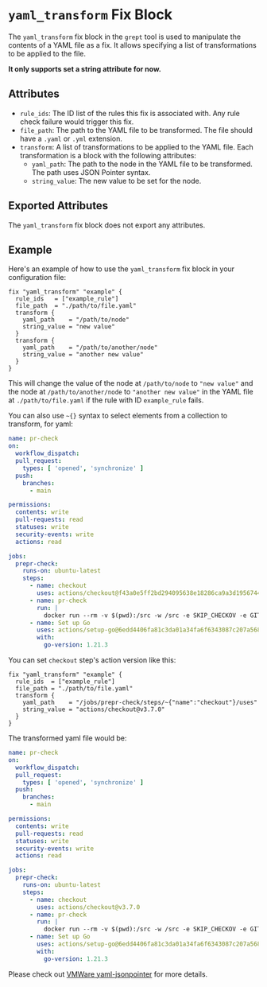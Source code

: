 # `yaml_transform` Fix Block

The `yaml_transform` fix block in the `grept` tool is used to manipulate the contents of a YAML file as a fix. It allows specifying a list of transformations to be applied to the file.

**It only supports set a string attribute for now.**

## Attributes

- `rule_ids`: The ID list of the rules this fix is associated with. Any rule check failure would trigger this fix.
- `file_path`: The path to the YAML file to be transformed. The file should have a `.yaml` or `.yml` extension.
- `transform`: A list of transformations to be applied to the YAML file. Each transformation is a block with the following attributes:
  - `yaml_path`: The path to the node in the YAML file to be transformed. The path uses JSON Pointer syntax.
  - `string_value`: The new value to be set for the node.

## Exported Attributes

The `yaml_transform` fix block does not export any attributes.

## Example

Here's an example of how to use the `yaml_transform` fix block in your configuration file:

```hcl
fix "yaml_transform" "example" {
  rule_ids   = ["example_rule"]
  file_path  = "./path/to/file.yaml"
  transform {
    yaml_path    = "/path/to/node"
    string_value = "new value"
  }
  transform {
    yaml_path    = "/path/to/another/node"
    string_value = "another new value"
  }
}
```

This will change the value of the node at `/path/to/node` to `"new value"` and the node at `/path/to/another/node` to `"another new value"` in the YAML file at `./path/to/file.yaml` if the rule with ID `example_rule` fails.

You can also use `~{}` syntax to select elements from a collection to transform, for yaml:

```yaml
name: pr-check
on:
  workflow_dispatch:
  pull_request:
    types: [ 'opened', 'synchronize' ]
  push:  
    branches:  
      - main

permissions:
  contents: write
  pull-requests: read
  statuses: write
  security-events: write
  actions: read

jobs:
  prepr-check:
    runs-on: ubuntu-latest
    steps:
      - name: checkout
        uses: actions/checkout@f43a0e5ff2bd294095638e18286ca9a3d1956744 #v3.6.0
      - name: pr-check
        run: |
          docker run --rm -v $(pwd):/src -w /src -e SKIP_CHECKOV -e GITHUB_TOKEN mcr.microsoft.com/azterraform:latest make pr-check
      - name: Set up Go
        uses: actions/setup-go@6edd4406fa81c3da01a34fa6f6343087c207a568 #3.5.0
        with:
          go-version: 1.21.3
```

You can set `checkout` step's action version like this:

```hcl
fix "yaml_transform" "example" {
  rule_ids  = ["example_rule"]
  file_path = "./path/to/file.yaml"
  transform {
    yaml_path    = "/jobs/prepr-check/steps/~{"name":"checkout"}/uses"
    string_value = "actions/checkout@v3.7.0"
  }
}
```

The transformed yaml file would be:

```yaml
name: pr-check
on:
  workflow_dispatch:
  pull_request:
    types: [ 'opened', 'synchronize' ]
  push:  
    branches:  
      - main

permissions:
  contents: write
  pull-requests: read
  statuses: write
  security-events: write
  actions: read

jobs:
  prepr-check:
    runs-on: ubuntu-latest
    steps:
      - name: checkout
        uses: actions/checkout@v3.7.0
      - name: pr-check
        run: |
          docker run --rm -v $(pwd):/src -w /src -e SKIP_CHECKOV -e GITHUB_TOKEN mcr.microsoft.com/azterraform:latest make pr-check
      - name: Set up Go
        uses: actions/setup-go@6edd4406fa81c3da01a34fa6f6343087c207a568 #3.5.0
        with:
          go-version: 1.21.3
```

Please check out [VMWare yaml-jsonpointer](https://github.com/vmware-archive/yaml-jsonpointer) for more details.
